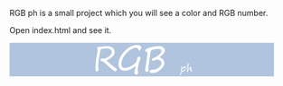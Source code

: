 RGB ph is a small project which you will see a color and RGB number.

Open index.html and see it.

![alt text](screenshots/colors.png)


